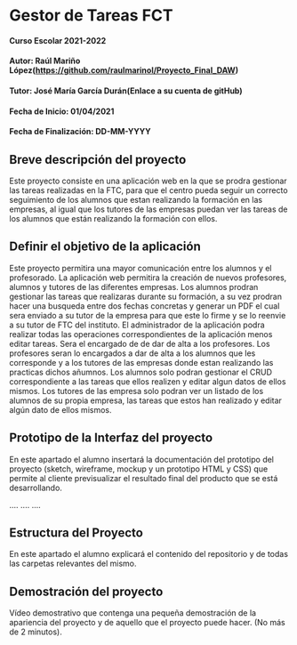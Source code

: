 # Gestor de Tareas FCT

#### Curso Escolar 2021-2022
#### Autor: Raúl Mariño López(https://github.com/raulmarinol/Proyecto_Final_DAW)
#### Tutor: José María García Durán(Enlace a su cuenta de gitHub)
#### Fecha de Inicio: 01/04/2021
#### Fecha de Finalización: DD-MM-YYYY

## Breve descripción del proyecto

Este proyecto consiste en una aplicación web en la que se prodra gestionar las tareas realizadas en la FTC, para que el centro pueda seguir un correcto seguimiento de los alumnos que estan realizando la formación en las empresas, al igual que los tutores de las empresas puedan ver las tareas de los alumnos que están realizando la formación con ellos.


## Definir el objetivo de la aplicación

Este proyecto permitira una mayor comunicación entre los alumnos y el profesorado.
La aplicación web permitira la creación de nuevos profesores, alumnos y tutores de las diferentes empresas.
Los alumnos prodran gestionar las tareas que realizaras durante su formación, a su vez prodran hacer una busqueda entre dos fechas concretas y generar un PDF el cual sera enviado a su tutor de la empresa para que este lo firme y se lo reenvie a  su tutor de FTC del instituto.
El administrador de la aplicación podra realizar todas las operaciones correspondientes de la aplicación menos editar tareas. Sera el encargado de de dar de alta a los profesores.
Los profesores seran lo encargados a dar de alta a los alumnos que les corresponde y a los tutores de las empresas donde estan realizando las practicas dichos añumnos.
Los alumnos solo podran gestionar el CRUD correspondiente a las tareas que ellos realizen y editar algun datos de ellos mismos.
Los tutores de las empresa solo podran ver un listado de los alumnos de su propia empresa, las tareas que estos han realizado y editar algún dato de ellos mismos. 

## Prototipo de la Interfaz del proyecto

En este apartado el alumno insertará la documentación del prototipo del proyecto (sketch, wireframe, mockup y un prototipo HTML y CSS)  que permite al cliente previsualizar el resultado final del producto que se está desarrollando.

....
....
....

## Estructura del Proyecto

En este apartado el alumno explicará el contenido del repositorio y de todas las carpetas relevantes del mismo.

## Demostración del proyecto

Vídeo demostrativo que contenga una pequeña demostración de la apariencia del proyecto y de aquello que el proyecto puede hacer. (No más de 2 minutos).
